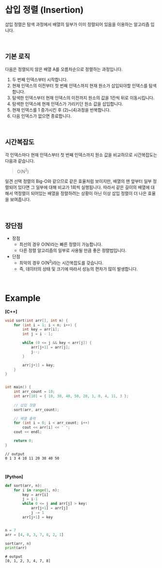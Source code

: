 # 삽입 정렬 (Insertion)

삽입 정렬은 탐색 과정에서 배열의 일부가 이미 정렬되어 있음을 이용하는 알고리즘 입니다.

<br>

##  기본 로직

다음은 정렬되지 않은 배열 A를 오름차순으로 정렬하는 과정입니다.

1. 두 번째 인덱스부터 시작합니다.
2. 현재 인덱스의 이전부터 첫 번째 인덱스까지 현재 원소가 삽입되야할 인덱스를 탐색합니다.
3. 탐색한 인덱스부터  현재 인덱스의 이전까지 원소의 값을 1칸씩 뒤로 이동시킵니다.
4. 탐색한 인덱스에 현재 인덱스가 가리키던 원소 값을 삽입합니다.
5. 현재 인덱스를 1 증가시킨 후 (2)~(4)과정을 반복합니다. 
6. 다음 인덱스가 없으면 종료합니다.

<br>

## 시간복잡도

각 인덱스마다 현재 인덱스부터 첫 번째 인덱스까지 원소 값을 비교하므로 시간복잡도는 다음과 같습니다.

> O(N<sup>2</sup>)

일견 선택 정렬의 Big-O와 같으므로 같은 효율처럼 보이지만, 배열의 맨 앞부터 일부 정렬되어 있다면 그 일부에 대해 비교가 1회씩 실행됩니다. 따라서 같은 길이의 배열에 대해서 역정렬이 되어있는 배열을 정렬하려는 상황이 아닌 이상 삽입 정렬이 더 나은 효율을 보여줍니다.

<br>

## 장단점

* 장점
  * 최선의 경우 O(N)라는 빠른 정렬이 가능합니다.
  * 다른 정렬 알고리즘의 일부로 사용될 만큼 좋은 정렬법입니다.
* 단점
  * 최악의 경우 O(N<sup>2</sup>)라는 시간복잡도를 갖습니다.
  * 즉, 데이터의 상태 및 크기에 따라서 성능의 편차가 많이 발생합니다.

<br>

# Example

**[C++]**

```c++
void sort(int arr[], int n) {
	for (int i = 1; i < n; i++) {
		int key = arr[i];
		int j = i - 1;

		while (0 <= j && key < arr[j]) {
			arr[j+1] = arr[j];
			j--;
		}

		arr[j+1] = key;
	}
}


int main() {
	int arr_count = 10;
	int arr[10] = { 10, 30, 40, 50, 20, 1, 0, 4, 11, 3 };
	
    // 삽입 정렬
	sort(arr, arr_count);

    // 배열 출력
	for (int i = 0; i < arr_count; i++)
		cout << arr[i] << ' ';
	cout << endl;

	return 0;
}
```

``` 
// output
0 1 3 4 10 11 20 30 40 50
```

<br>

**[Python]**

```python
def sort(arr, n):
    for i in range(1, n):
        key = arr[i]
        j = i-1
        while 0 <= j and arr[j] > key:
            arr[j+1] = arr[j]
            j -= 1
        arr[j+1] = key


n = 7
arr = [4, 0, 3, 7, 8, 2, 1]

sort(arr, n)
print(arr)
```

```
# output
[0, 1, 2, 3, 4, 7, 8]
```

